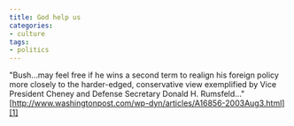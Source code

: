 ```yaml
---
title: God help us
categories:
- culture
tags:
- politics
---
```


"Bush...may feel free if he wins a second term to realign his foreign policy more closely to the harder-edged, conservative view exemplified by Vice President Cheney and Defense Secretary Donald H. Rumsfeld..."
[http://www.washingtonpost.com/wp-dyn/articles/A16856-2003Aug3.html][1]

   [1]: http://www.washingtonpost.com/wp-dyn/articles/A16856-2003Aug3.html
